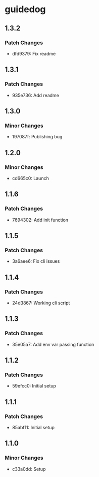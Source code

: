 # guidedog

## 1.3.2

### Patch Changes

- dfd9379: Fix readme

## 1.3.1

### Patch Changes

- 935e736: Add readme

## 1.3.0

### Minor Changes

- 197087f: Publishing bug

## 1.2.0

### Minor Changes

- cd665c0: Launch

## 1.1.6

### Patch Changes

- 7694302: Add init function

## 1.1.5

### Patch Changes

- 3a6aee6: Fix cli issues

## 1.1.4

### Patch Changes

- 24d3867: Working cli script

## 1.1.3

### Patch Changes

- 35e05a7: Add env var passing function

## 1.1.2

### Patch Changes

- 59efcc0: Initial setup

## 1.1.1

### Patch Changes

- 85abf11: Initial setup

## 1.1.0

### Minor Changes

- c33a0dd: Setup
